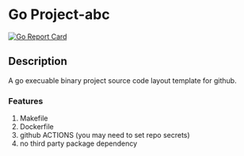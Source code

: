 # Go Project-abc

[![Go Report Card](https://goreportcard.com/badge/github.com/datewu/project-abc?style=flat-square)](https://goreportcard.com/report/github.com/datewu/project-abc)

## Description
A go execuable binary project source code layout template for github.

### Features
1. Makefile
2. Dockerfile
3. github ACTIONS (you may need to set repo secrets)
4. no third party package dependency

